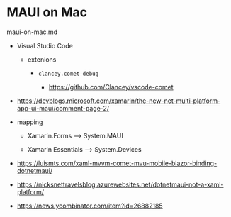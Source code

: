 # MAUI on Mac

maui-on-mac.md

*   Visual Studio Code

    *   extenions
    
        *   `clancey.comet-debug` 

            *   https://github.com/Clancey/vscode-comet


*   https://devblogs.microsoft.com/xamarin/the-new-net-multi-platform-app-ui-maui/comment-page-2/

*   mapping

    *   Xamarin.Forms --> System.MAUI

    *   Xamarin Essentials --> System.Devices

*   https://luismts.com/xaml-mvvm-comet-mvu-mobile-blazor-binding-dotnetmaui/

*   https://nicksnettravelsblog.azurewebsites.net/dotnetmaui-not-a-xaml-platform/

*   https://news.ycombinator.com/item?id=26882185


